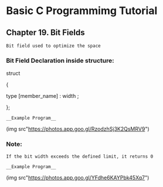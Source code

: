 # Basic C Programmimg Tutorial

## Chapter 19. Bit Fields

    Bit field used to optimize the space

### Bit Field Declaration inside structure:

struct

{

type [member_name] : width ;

};

    __Example Program__

(img src"https://photos.app.goo.gl/RzodzhSj3K2QsMRV9")

### Note:

    If the bit width exceeds the defined limit, it returns 0

    __Example Program__
    
(img src"https://photos.app.goo.gl/YFdhe6KAYPbk45Xq7")